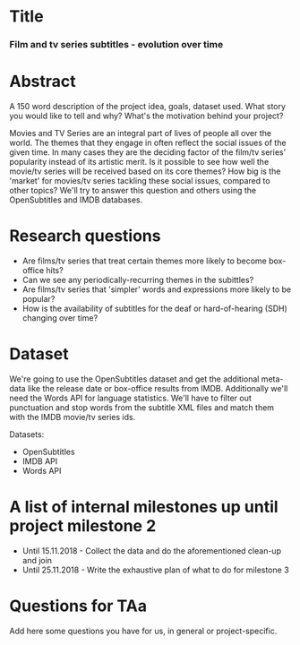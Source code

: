 # Title
### Film and tv series subtitles - evolution over time

# Abstract
A 150 word description of the project idea, goals, dataset used. What story you would like to tell and why? What's the motivation behind your project?

Movies and TV Series are an integral part of lives of people all over the world. The themes that they engage in often reflect the social issues of the given time. In many cases they are the deciding factor of the film/tv series' popularity instead of its artistic merit. Is it possible to see how well the movie/tv series will be received based on its core themes? How big is the 'market' for movies/tv series tackling these social issues, compared to other topics? We'll try to answer this question and others using the OpenSubtitles and IMDB databases. 

# Research questions
* Are films/tv series that treat certain themes more likely to become box-office hits? 
* Can we see any periodically-recurring themes in the subittles?
* Are films/tv series that 'simpler' words and expressions more likely to be popular?
* How is the availability of subtitles for the deaf or hard-of-hearing (SDH) changing over time?

# Dataset
We're going to use the OpenSubtitles dataset and get the additional meta-data like the release date or box-office results from IMDB. Additionally we'll need the Words API for language statistics.  We'll have to filter out punctuation and stop words from the subtitle XML files and match them with the IMDB movie/tv series ids.

Datasets:
* OpenSubtitles
* IMDB API
* Words API

# A list of internal milestones up until project milestone 2
* Until 15.11.2018 - Collect the data and do the aforementioned clean-up and join
* Until 25.11.2018 - Write the exhaustive plan of what to do for milestone 3

# Questions for TAa
Add here some questions you have for us, in general or project-specific.
